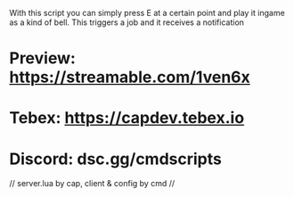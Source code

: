 With this script you can simply press E at a certain point and play it ingame as a kind of bell.
This triggers a job and it receives a notification



# Preview: https://streamable.com/1ven6x
# Tebex: https://capdev.tebex.io
# Discord: dsc.gg/cmdscripts

// server.lua by cap, client & config by cmd //
